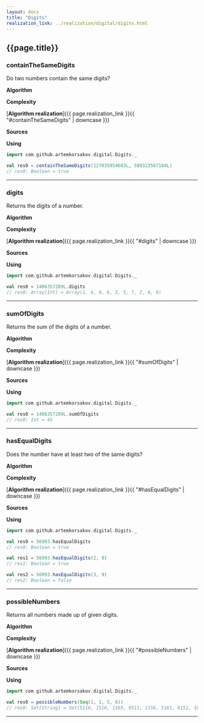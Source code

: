 ```yaml
---
layout: docs
title: "Digits"
realization_link: ../realization/digital/digits.html
---
```


## {{page.title}}

### containTheSameDigits
Do two numbers contain the same digits?

**Algorithm**

**Complexity**
     
[**Algorithm realization**]({{ page.realization_link }}{{ "#containTheSameDigits" | downcase }})

**Sources** 

**Using**
```scala
import com.github.artemkorsakov.digital.Digits._

val res0 = containTheSameDigits(127035954683L, 589323567104L)
// res0: Boolean = true
```

---

### digits
Returns the digits of a number.

**Algorithm**

**Complexity**
     
[**Algorithm realization**]({{ page.realization_link }}{{ "#digits" | downcase }})

**Sources** 

**Using**
```scala
import com.github.artemkorsakov.digital.Digits._

val res0 = 1406357289L.digits
// res0: Array[Int] = Array(1, 4, 0, 6, 3, 5, 7, 2, 8, 9)
```

---

### sumOfDigits
Returns the sum of the digits of a number.

**Algorithm**

**Complexity**
     
[**Algorithm realization**]({{ page.realization_link }}{{ "#sumOfDigits" | downcase }})

**Sources** 

**Using**
```scala
import com.github.artemkorsakov.digital.Digits._

val res0 = 1406357289L.sumOfDigits
// res0: Int = 45
```

---

### hasEqualDigits
Does the number have at least two of the same digits?

**Algorithm**

**Complexity**
     
[**Algorithm realization**]({{ page.realization_link }}{{ "#hasEqualDigits" | downcase }})

**Sources** 

**Using**
```scala
import com.github.artemkorsakov.digital.Digits._

val res0 = 56993.hasEqualDigits
// res0: Boolean = true

val res1 = 56993.hasEqualDigits(2, 9)
// res1: Boolean = true

val res2 = 56993.hasEqualDigits(3, 9)
// res2: Boolean = false
```

---

### possibleNumbers
Returns all numbers made up of given digits.

**Algorithm**

**Complexity**
     
[**Algorithm realization**]({{ page.realization_link }}{{ "#possibleNumbers" | downcase }})

**Sources** 

**Using**
```scala
import com.github.artemkorsakov.digital.Digits._

val res0 = possibleNumbers(Seq(1, 1, 5, 6))
// res0: Set[String] = Set(5116, 1516, 1165, 6511, 1156, 5161, 6151, 1615, 5611, 6115, 1651, 1561)
```

---
